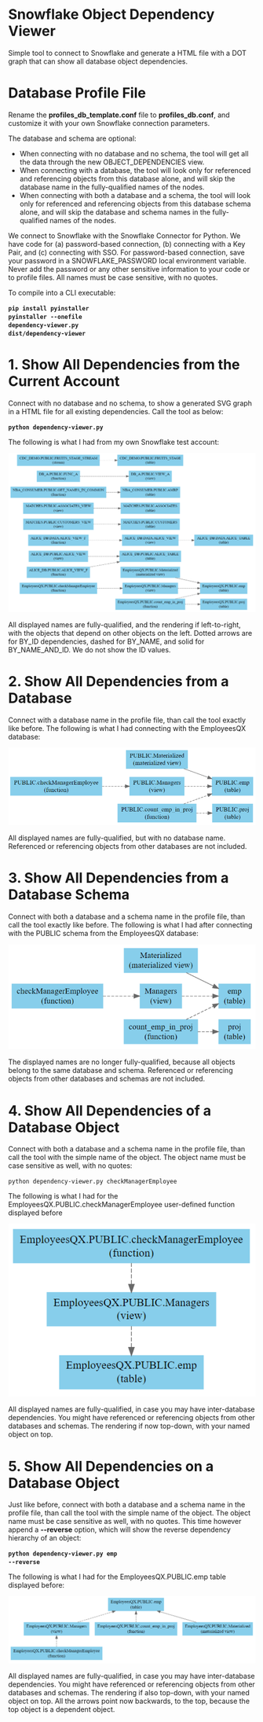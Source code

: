 Snowflake Object Dependency Viewer
==================================

Simple tool to connect to Snowflake and generate a HTML file with a DOT graph that can show all database object dependencies.

# Database Profile File

Rename the **profiles_db_template.conf** file to **profiles_db.conf**, and customize it with your own Snowflake connection parameters.

The database and schema are optional:
* When connecting with no database and no schema, the tool will get all the data through the new OBJECT_DEPENDENCIES view.
* When connecting with a database, the tool will look only for referenced and referencing objects from this database alone, and will skip the database name in the fully-qualified names of the nodes.
* When connecting with both a database and a schema, the tool will look only for referenced and referencing objects from this database schema alone, and will skip the database and schema names in the fully-qualified names of the nodes.

We connect to Snowflake with the Snowflake Connector for Python. We have code for (a) password-based connection, (b) connecting with a Key Pair, and (c) connecting with SSO. For password-based connection, save your password in a SNOWFLAKE_PASSWORD local environment variable. Never add the password or any other sensitive information to your code or to profile files. All names must be case sensitive, with no quotes.

To compile into a CLI executable:

**<code>pip install pyinstaller</code>**  
**<code>pyinstaller --onefile dependency-viewer.py</code>**  
**<code>dist/dependency-viewer</code>**  

# 1. Show All Dependencies from the Current Account

Connect with no database and no schema, to show a generated SVG graph in a HTML file for all existing dependencies. Call the tool as below:

**<code>python dependency-viewer.py</code>**  

The following is what I had from my own Snowflake test account:

![All Dependencies](/images/account.png)

All displayed names are fully-qualified, and the rendering if left-to-right, with the objects that depend on other objects on the left. Dotted arrows are for BY_ID dependencies, dashed for BY_NAME, and solid for BY_NAME_AND_ID. We do not show the ID values.

# 2. Show All Dependencies from a Database

Connect with a database name in the profile file, than call the tool exactly like before. The following is what I had connecting with the EmployeesQX database:

![Database Dependencies](/images/account-EmployeesQX.png)

All displayed names are fully-qualified, but with no database name. Referenced or referencing objects from other databases are not included.

# 3. Show All Dependencies from a Database Schema

Connect with both a database and a schema name in the profile file, than call the tool exactly like before. The following is what I had after connecting with the PUBLIC schema from the EmployeesQX database:

![Schema Dependencies](/images/account-EmployeesQX.PUBLIC.png)

The displayed names are no longer fully-qualified, because all objects belong to the same database and schema. Referenced or referencing objects from other databases and schemas are not included.

# 4. Show All Dependencies of a Database Object

Connect with both a database and a schema name in the profile file, than call the tool with the simple name of the object. The object name must be case sensitive as well, with no quotes:

<code>python dependency-viewer.py checkManagerEmployee</code>  

The following is what I had for the EmployeesQX.PUBLIC.checkManagerEmployee user-defined function displayed before

![Object Dependencies](/images/account-EmployeesQX.PUBLIC.checkManagerEmployee.png)

All displayed names are fully-qualified, in case you may have inter-database dependencies. You might have referenced or referencing objects from other databases and schemas. The rendering if now top-down, with your named object on top.

# 5. Show All Dependencies on a Database Object

Just like before, connect with both a database and a schema name in the profile file, than call the tool with the simple name of the object. The object name must be case sensitive as well, with no quotes. This time however append a **--reverse** option, which will show the reverse dependency hierarchy of an object:

**<code>python dependency-viewer.py emp --reverse</code>**  

The following is what I had for the EmployeesQX.PUBLIC.emp table displayed before:

![Object Dependencies](/images/account-EmployeesQX.PUBLIC.emp-rev.png)

All displayed names are fully-qualified, in case you may have inter-database dependencies. You might have referenced or referencing objects from other databases and schemas. The rendering if also top-down, with your named object on top. All the arrows point now backwards, to the top, because the top object is a dependent object.
